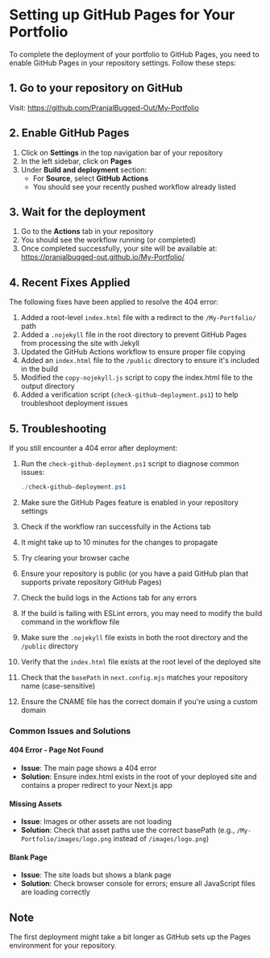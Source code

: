 # Setting up GitHub Pages for Your Portfolio

To complete the deployment of your portfolio to GitHub Pages, you need to enable GitHub Pages in your repository settings. Follow these steps:

## 1. Go to your repository on GitHub

Visit: https://github.com/PranjalBugged-Out/My-Portfolio

## 2. Enable GitHub Pages

1. Click on **Settings** in the top navigation bar of your repository
2. In the left sidebar, click on **Pages**
3. Under **Build and deployment** section:
   - For **Source**, select **GitHub Actions**
   - You should see your recently pushed workflow already listed

## 3. Wait for the deployment

1. Go to the **Actions** tab in your repository
2. You should see the workflow running (or completed)
3. Once completed successfully, your site will be available at: https://pranjalbugged-out.github.io/My-Portfolio/

## 4. Recent Fixes Applied

The following fixes have been applied to resolve the 404 error:

1. Added a root-level `index.html` file with a redirect to the `/My-Portfolio/` path
2. Added a `.nojekyll` file in the root directory to prevent GitHub Pages from processing the site with Jekyll
3. Updated the GitHub Actions workflow to ensure proper file copying
4. Added an `index.html` file to the `/public` directory to ensure it's included in the build
5. Modified the `copy-nojekyll.js` script to copy the index.html file to the output directory
6. Added a verification script (`check-github-deployment.ps1`) to help troubleshoot deployment issues

## 5. Troubleshooting

If you still encounter a 404 error after deployment:

1. Run the `check-github-deployment.ps1` script to diagnose common issues:
   ```powershell
   ./check-github-deployment.ps1
   ```

2. Make sure the GitHub Pages feature is enabled in your repository settings
3. Check if the workflow ran successfully in the Actions tab
4. It might take up to 10 minutes for the changes to propagate
5. Try clearing your browser cache
6. Ensure your repository is public (or you have a paid GitHub plan that supports private repository GitHub Pages)
7. Check the build logs in the Actions tab for any errors
8. If the build is failing with ESLint errors, you may need to modify the build command in the workflow file
9. Make sure the `.nojekyll` file exists in both the root directory and the `/public` directory
10. Verify that the `index.html` file exists at the root level of the deployed site
11. Check that the `basePath` in `next.config.mjs` matches your repository name (case-sensitive)
12. Ensure the CNAME file has the correct domain if you're using a custom domain

### Common Issues and Solutions

#### 404 Error - Page Not Found
- **Issue**: The main page shows a 404 error
- **Solution**: Ensure index.html exists in the root of your deployed site and contains a proper redirect to your Next.js app

#### Missing Assets
- **Issue**: Images or other assets are not loading
- **Solution**: Check that asset paths use the correct basePath (e.g., `/My-Portfolio/images/logo.png` instead of `/images/logo.png`)

#### Blank Page
- **Issue**: The site loads but shows a blank page
- **Solution**: Check browser console for errors; ensure all JavaScript files are loading correctly

## Note

The first deployment might take a bit longer as GitHub sets up the Pages environment for your repository.